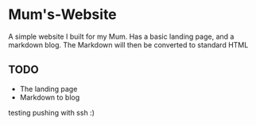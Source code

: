 # Mum's-Website

A simple website I built for my Mum. Has a basic landing page, and a markdown blog. The Markdown will then be converted to standard HTML


## TODO

 * The landing page
 * Markdown to blog

testing pushing with ssh :)
